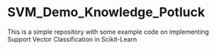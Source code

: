 # SVM_Demo_Knowledge_Potluck
This is a simple repository with some example code on implementing Support Vector Classification in Scikit-Learn

